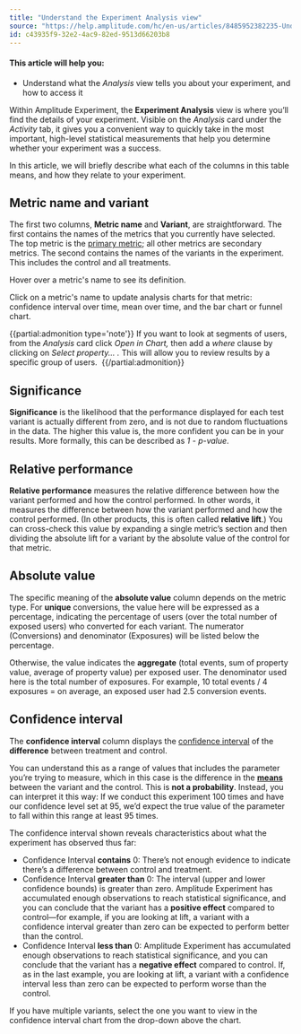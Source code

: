 ```yaml
---
title: "Understand the Experiment Analysis view"
source: "https://help.amplitude.com/hc/en-us/articles/8485952382235-Understand-the-Experiment-Analysis-view"
id: c43935f9-32e2-4ac9-82ed-9513d66203b8
---
```


#### This article will help you:

* Understand what the *Analysis* view tells you about your experiment, and how to access it

Within Amplitude Experiment, the **Experiment Analysis** view is where you’ll find the details of your experiment. Visible on the *Analysis* card under the *Activity* tab, it gives you a convenient way to quickly take in the most important, high-level statistical measurements that help you determine whether your experiment was a success.

In this article, we will briefly describe what each of the columns in this table means, and how they relate to your experiment.

## Metric name and variant

The first two columns, **Metric name** and **Variant**, are straightforward. The first contains the names of the metrics that you currently have selected. The top metric is the [primary metric](/experiment/key-terms); all other metrics are secondary metrics. The second contains the names of the variants in the experiment. This includes the control and all treatments.

Hover over a metric's name to see its definition. 

Click on a metric's name to update analysis charts for that metric: confidence interval over time, mean over time, and the bar chart or funnel chart.

{{partial:admonition type='note'}}
 If you want to look at segments of users, from the *Analysis* card click *Open in Chart,* then add a *where* clause by clicking on *Select property... .* This will allow you to review results by a specific group of users. 
{{/partial:admonition}}

##  Significance

**Significance** is the likelihood that the performance displayed for each test variant is actually different from zero, and is not due to random fluctuations in the data. The higher this value is, the more confident you can be in your results. More formally, this can be described as *1 - p-value*.

## Relative performance

**Relative performance** measures the relative difference between how the variant performed and how the control performed. In other words, it measures the difference between how the variant performed and how the control performed. (In other products, this is often called **relative lift**.) You can cross-check this value by expanding a single metric’s section and then dividing the absolute lift for a variant by the absolute value of the control for that metric. 

## Absolute value

The specific meaning of the **absolute value** column depends on the metric type. For **unique** conversions, the value here will be expressed as a percentage, indicating the percentage of users (over the total number of exposed users) who converted for each variant. The numerator (Conversions) and denominator (Exposures) will be listed below the percentage. 

Otherwise, the value indicates the **aggregate** (total events, sum of property value, average of property value) per exposed user. The denominator used here is the total number of exposures. For example, 10 total events / 4 exposures = on average, an exposed user had 2.5 conversion events.

## Confidence interval

The **confidence interval** column displays the [confidence interval](https://en.wikipedia.org/wiki/Confidence_interval) of the **difference** between treatment and control.  

You can understand this as a range of values that includes the parameter you’re trying to measure, which in this case is the difference in the [**means**](https://en.wikipedia.org/wiki/Arithmetic_mean) between the variant and the control. This is **not a probability**. Instead, you can interpret it this way: If we conduct this experiment 100 times and have our confidence level set at 95, we’d expect the true value of the parameter to fall within this range at least 95 times.

The confidence interval shown reveals characteristics about what the experiment has observed thus far:

* Confidence Interval **contains** 0: There’s not enough evidence to indicate there’s a difference between control and treatment.
* Confidence Interval **greater than** 0: The interval (upper and lower confidence bounds) is greater than zero. Amplitude Experiment has accumulated enough observations to reach statistical significance, and you can conclude that the variant has a **positive effect** compared to control—for example, if you are looking at lift, a variant with a confidence interval greater than zero can be expected to perform better than the control.
* Confidence Interval **less than** 0: Amplitude Experiment has accumulated enough observations to reach statistical significance, and you can conclude that the variant has a **negative effect** compared to control. If, as in the last example, you are looking at lift, a variant with a confidence interval less than zero can be expected to perform worse than the control.

If you have multiple variants, select the one you want to view in the confidence interval chart from the drop-down above the chart.
